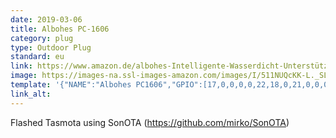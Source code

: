 ```yaml
---
date: 2019-03-06
title: Albohes PC-1606
category: plug
type: Outdoor Plug
standard: eu
link: https://www.amazon.de/albohes-Intelligente-Wasserdicht-Unterstützt-WifiVerbindung/dp/B07CVHJJ4Z
image: https://images-na.ssl-images-amazon.com/images/I/511NUQcKK-L._SL1000_.jpg
template: '{"NAME":"Albohes PC1606","GPIO":[17,0,0,0,0,22,18,0,21,0,0,0,0],"FLAG":1,"BASE":39}' 
link_alt: 
---
```



Flashed Tasmota using SonOTA (https://github.com/mirko/SonOTA)





